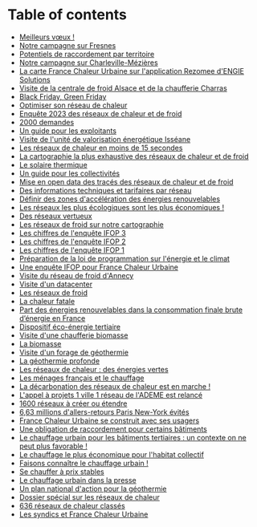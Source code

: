 # Table of contents

* [Meilleurs vœux !](README.md)
* [Notre campagne sur Fresnes](notre-campagne-sur-fresnes.md)
* [Potentiels de raccordement par territoire](potentiels-de-raccordement-par-territoire.md)
* [Notre campagne sur Charleville-Mézières](notre-campagne-sur-charleville-mezieres.md)
* [La carte France Chaleur Urbaine sur l'application Rezomee d'ENGIE Solutions](<README (15).md>)
* [Visite de la centrale de froid Alsace et de la chaufferie Charras](visite-de-la-centrale-de-froid-alsace-et-de-la-chaufferie-charras.md)
* [Black Friday, Green Friday](<README (14).md>)
* [Optimiser son réseau de chaleur](<README (13).md>)
* [Enquête 2023 des réseaux de chaleur et de froid](<README (12).md>)
* [2000 demandes](2000-demandes.md)
* [Un guide pour les exploitants](un-guide-pour-les-exploitants.md)
* [Visite de l'unité de valorisation énergétique Isséane](<README (11).md>)
* [Les réseaux de chaleur en moins de 15 secondes](les-reseaux-de-chaleur-en-moins-de-15-secondes.md)
* [La cartographie la plus exhaustive des réseaux de chaleur et de froid](<README (10).md>)
* [Le solaire thermique](<README (9).md>)
* [Un guide pour les collectivités](<README (8).md>)
* [Mise en open data des tracés des réseaux de chaleur et de froid](<README (1).md>)
* [Des informations techniques et tarifaires par réseau](<README (7).md>)
* [Définir des zones d'accélération des énergies renouvelables](<README (6).md>)
* [Les réseaux les plus écologiques sont les plus économiques !](les-reseaux-les-plus-ecologiques-sont-les-plus-economiques.md)
* [Des réseaux vertueux](des-reseaux-vertueux.md)
* [Les réseaux de froid sur notre cartographie](les-reseaux-de-froid-sur-notre-cartographie.md)
* [Les chiffres de l'enquête IFOP 3](<README (4).md>)
* [Les chiffres de l'enquête IFOP 2](<README (5).md>)
* [Les chiffres de l'enquête IFOP 1](<README (1) (1).md>)
* [Préparation de la loi de programmation sur l'énergie et le climat](<README (1) (2).md>)
* [Une enquête IFOP pour France Chaleur Urbaine](une-enquete-ifop-pour-france-chaleur-urbaine.md)
* [Visite du réseau de froid d'Annecy](<README (3).md>)
* [Visite d'un datacenter](visite-dun-datacenter.md)
* [Les réseaux de froid](<README (3) (1).md>)
* [La chaleur fatale](<README (4) (1).md>)
* [Part des énergies renouvelables dans la consommation finale brute d’énergie en France](<README (3) (1) (1).md>)
* [Dispositif éco-énergie tertiaire](<README (3) (1) (1) (1).md>)
* [Visite d'une chaufferie biomasse](visite-dune-chaufferie-biomasse.md)
* [La biomasse](<README (2).md>)
* [Visite d'un forage de géothermie](<README (2) (1).md>)
* [La géothermie profonde](<README (1) (1) (1).md>)
* [Les réseaux de chaleur : des énergies vertes](les-reseaux-de-chaleur-des-energies-vertes.md)
* [Les ménages français et le chauffage](<README (2) (1) (1).md>)
* [La décarbonation des réseaux de chaleur est en marche !](<README (1) (2) (1).md>)
* [L'appel à projets 1 ville 1 réseau de l'ADEME est relancé](lappel-a-projets-1-ville-1-reseau-de-lademe-est-relance.md)
* [1600 réseaux à créer ou étendre](1600-reseaux-a-creer-ou-etendre.md)
* [6,63 millions d'allers-retours Paris New-York évités](<README (1) (1) (1) (1).md>)
* [France Chaleur Urbaine se construit avec ses usagers](france-chaleur-urbaine-se-construit-avec-ses-usagers.md)
* [Une obligation de raccordement pour certains bâtiments](page-2.md)
* [Le chauffage urbain pour les bâtiments tertiaires : un contexte on ne peut plus favorable !](le-chauffage-urbain-pour-les-batiments-tertiaires-un-contexte-on-ne-peut-plus-favorable.md)
* [Le chauffage le plus économique pour l'habitat collectif](le-chauffage-le-plus-economique-pour-lhabitat-collectif.md)
* [Faisons connaître le chauffage urbain !](faisons-connaitre-le-chauffage-urbain.md)
* [Se chauffer à prix stables](se-chauffer-a-prix-stables.md)
* [Le chauffage urbain dans la presse](le-chauffage-urbain-dans-la-presse.md)
* [Un plan national d'action pour la géothermie](un-plan-national-daction-pour-la-geothermie.md)
* [Dossier spécial sur les réseaux de chaleur](dossier-special-sur-les-reseaux-de-chaleur.md)
* [636 réseaux de chaleur classés](636-reseaux-de-chaleur-classes.md)
* [Les syndics et France Chaleur Urbaine](les-syndics-et-france-chaleur-urbaine.md)
